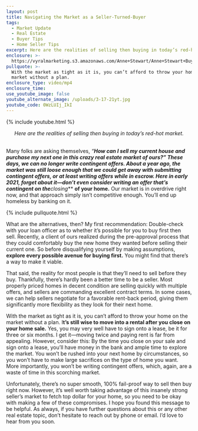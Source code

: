 ```yaml
---
layout: post
title: Navigating the Market as a Seller-Turned-Buyer
tags:
  - Market Update
  - Real Estate
  - Buyer Tips
  - Home Seller Tips
excerpt: Here are the realities of selling then buying in today’s red-hot market.
enclosure: >-
  https://vyralmarketing.s3.amazonaws.com/Anne+Stewart/Anne+Stewart+BuyingThenSelling.mp4
pullquote: >-
  With the market as tight as it is, you can’t afford to throw your home on the
  market without a plan.
enclosure_type: video/mp4
enclosure_time:
use_youtube_image: false
youtube_alternate_image: /uploads/3-17-21yt.jpg
youtube_code: 0WzLUIj_IkI
---
```

{% include youtube.html %}

<center><em>Here are the realities of selling then buying in today’s red-hot market.</em></center>
&nbsp;

Many folks are asking themselves, **“**How can I sell my current house and purchase my next one in this crazy real estate market of ours?” These days, we can no longer write contingent offers. About a year ago, the market was still loose enough that we could get away with submitting contingent offers, or at least writing offers while in escrow. Here in early 2021, forget about it—**don’t even consider writing an offer that’s contingent on the*****closing*** **of your home.** Our market is in overdrive right now, and that approach simply isn’t competitive enough. You’ll end up homeless by banking on it.&nbsp;

{% include pullquote.html %}

What are the alternatives, then? My first recommendation: Double-check with your loan officer as to whether it’s possible for you to buy first then sell. Recently, a client of ours realized during the pre-approval process that they could comfortably buy the new home they wanted before selling their current one. So before disqualifying yourself by making assumptions, **explore every possible avenue for buying first.** You might find that there’s a way to make it viable.&nbsp;

That said, the reality for most people is that they’ll need to sell before they buy. Thankfully, there’s hardly been a better time to be a seller. Most properly priced homes in decent condition are selling quickly with multiple offers, and sellers are commanding excellent contract terms. In some cases, we can help sellers negotiate for a favorable rent-back period, giving them significantly more flexibility as they look for their next home.&nbsp;

With the market as tight as it is, you can’t afford to throw your home on the market without a plan. I**t’s still wise to move into a rental after you close on your home sale.** Yes, you may very well have to sign onto a lease, be it for three or six months. I get it—moving twice and paying rent is far from appealing. However, consider this: By the time you close on your sale and sign onto a lease, you’ll have money in the bank and ample time to explore the market. You won’t be rushed into your next home by circumstances, so you won’t have to make large sacrifices on the type of home you want. More importantly, you won’t be writing contingent offers, which, again, are a waste of time in this scorching market.&nbsp;

Unfortunately, there’s no super smooth, 100% fail-proof way to sell then buy right now. However, it’s well worth taking advantage of this insanely strong seller’s market to fetch top dollar for your home, so you need to be okay with making a few of these compromises. I hope you found this message to be helpful. As always, if you have further questions about this or any other real estate topic, don’t hesitate to reach out by phone or email. I’d love to hear from you soon.
